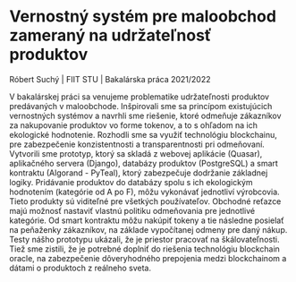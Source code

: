 # Vernostný systém pre maloobchod zameraný na udržateľnosť produktov
Róbert Suchý | FIIT STU | Bakalárska práca 2021/2022

V bakalárskej práci sa venujeme problematike udržateľnosti produktov predávaných v maloobchode. Inšpirovali sme sa princípom existujúcich vernostných systémov a navrhli sme riešenie, ktoré odmeňuje zákazníkov za nakupovanie produktov vo forme tokenov, a to s ohľadom na ich ekologické hodnotenie. Rozhodli sme sa využiť technológiu blockchainu, pre zabezpečenie konzistentnosti a transparentnosti pri odmeňovaní. Vytvorili sme prototyp, ktorý sa skladá z webovej aplikácie (Quasar), aplikačného servera (Django), databázy produktov (PostgreSQL) a smart kontraktu (Algorand - PyTeal), ktorý zabezpečuje dodržanie základnej logiky. Pridávanie produktov do databázy spolu s ich ekologickým hodnotením (kategórie od A po F), môžu vykonávať jednotliví výrobcovia. Tieto produkty sú viditeľné pre všetkých používateľov. Obchodné reťazce majú možnosť nastaviť vlastnú politiku odmeňovania pre jednotlivé kategórie. Od smart kontraktu môžu nakúpiť tokeny a tie následne posielať na peňaženky zákazníkov, na základe vypočítanej odmeny pre daný nákup. Testy nášho prototypu ukázali, že je priestor pracovať na škálovateľnosti. Tiež sme zistili, že je potrebné doplniť do riešenia technológiu blockchain oracle, na zabezpečenie dôveryhodného prepojenia medzi blockchainom a dátami o produktoch z reálneho sveta.
